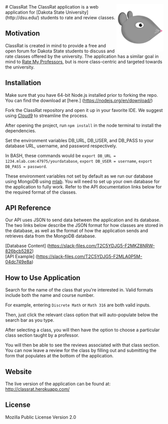 <img src="https://github.com/jdthomas718/ClassRat/blob/master/public/images/ClassRat-Clear.png" alt="ClassRat Logo" width="150px" height="150px" align="right"/>
# ClassRat 
The ClassRat application is a web application for [Dakota State University](http://dsu.edu/) students to rate and review classes.

## Motivation
ClassRat is created in mind to provide a free and open forum for Dakota State students to discuss and rate classes offered by the university. The application has a similar goal in mind to [Rate My Professors](https://www.ratemyprofessors.com/), but is more class-centric and targeted towards the university. 

## Installation
Make sure that you have 64-bit Node.js installed prior to forking the repo. You can find the download at [here.] (https://nodejs.org/en/download/)

Fork the ClassRat repository and open it up in your favorite IDE. We suggest using [Cloud9](http://www.c9.io) to streamline the process.

After opening the project, run `npm install` in the node terminal to install the dependencies.

Set the environment variables DB_URL, DB_USER, and DB_PASS to your database URL, username, and password respectively.

In BASH, these commands would be `export DB_URL = 1234.mlab.com:47975/yourdatabase`, `export DB_USER = username`, `export DB_PASS = password`.

These environment variables not set by default as we run our database using MongoDB using [mlab](https://mlab.com/). You will need to set up your own database for the application to fully work. Refer to the API documentation links below for the required format of the classes.

## API Reference

Our API uses JSON to send data between the application and its database. The two links below describe the JSON format for how classes are stored in the database, as well as the format of how the application sends and retrieves data from the MongoDB database.

[Database Content] (https://slack-files.com/T2C5YDJG5-F2MKZ8NRW-826bcb5282) <br />
[API Example] (https://slack-files.com/T2C5YDJG5-F2MLA0P5M-04dc749e8a)

## How to Use Application
Search for the name of the class that you're interested in. Valid formats include both the name and course number.

For example, entering `Discrete Math` or `Math 316` are both valid inputs. 

Then, just click the relevant class option that will auto-populate below the search bar as you type.

After selecting a class, you will then have the option to choose a particular class section taught by a professor.

You will then be able to see the reviews associated with that class section. You can now leave a review for the class by filling out and submitting the form that populates at the bottom of the application.

## Website
The live version of the application can be found at: http://classrat.herokuapp.com/

## License
Mozilla Public License Version 2.0
